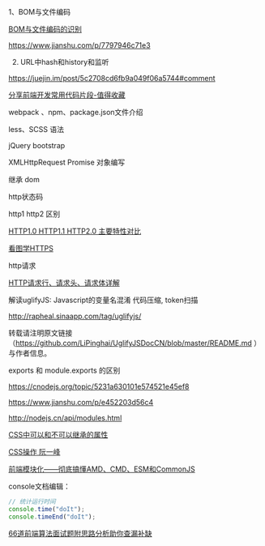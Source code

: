 

1、BOM与文件编码

[BOM与文件编码的识别](https://blog.csdn.net/Boboma_dut/article/details/79639306)

https://www.jianshu.com/p/7797946c71e3



2. URL中hash和history和监听

https://juejin.im/post/5c2708cd6fb9a049f06a5744#comment



[分享前端开发常用代码片段-值得收藏](https://segmentfault.com/a/1190000014700549)



webpack 、npm、package.json文件介绍

less、SCSS 语法

jQuery bootstrap

XMLHttpRequest Promise 对象编写

继承 dom



http状态码 

http1 http2 区别

[HTTP1.0 HTTP1.1 HTTP2.0 主要特性对比](https://segmentfault.com/a/1190000013028798)

[看图学HTTPS](https://segmentfault.com/a/1190000014954687) 

http请求

[HTTP请求行、请求头、请求体详解](https://blog.csdn.net/u010256388/article/details/68491509)



解读uglifyJS: Javascript的变量名混淆 代码压缩, token扫描

http://rapheal.sinaapp.com/tag/uglifyjs/

转载请注明原文链接（<https://github.com/LiPinghai/UglifyJSDocCN/blob/master/README.md> ）与作者信息。



exports 和 module.exports 的区别

https://cnodejs.org/topic/5231a630101e574521e45ef8

https://www.jianshu.com/p/e452203d56c4

http://nodejs.cn/api/modules.html



[CSS中可以和不可以继承的属性](https://www.cnblogs.com/thislbq/p/5882105.html)



[CSS操作  阮一峰](http://javascript.ruanyifeng.com/dom/css.html)

[前端模块化——彻底搞懂AMD、CMD、ESM和CommonJS](https://www.cnblogs.com/chenwenhao/p/12153332.html)



console文档编辑：

```js
// 统计运行时间
console.time("doIt");
console.timeEnd("doIt");
```

[66道前端算法面试题附思路分析助你查漏补缺](https://zhuanlan.zhihu.com/p/134647993)